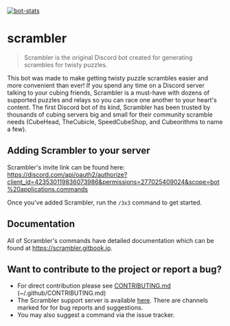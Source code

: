 <a href="https://top.gg/bot/423530119836073986">
  <img src="https://top.gg/api/widget/423530119836073986.svg" alt="bot-stats" />
</a>
<br/>

# scrambler
> Scrambler is the original Discord bot created for generating scrambles for twisty puzzles. 

This bot was made to make getting twisty puzzle scrambles easier and more convenient than ever! If you spend any time on a Discord server talking to your cubing friends, Scrambler is a must-have with dozens of supported puzzles and relays so you can race one another to your heart's content. The first Discord bot of its kind, Scrambler has been trusted by thousands of cubing servers big and small for their community scramble needs (CubeHead, TheCubicle, SpeedCubeShop, and Cubeorithms to name a few).

## Adding Scrambler to your server
Scrambler's invite link can be found here: https://discord.com/api/oauth2/authorize?client_id=423530119836073986&permissions=277025409024&scope=bot%20applications.commands

Once you've added Scrambler, run the `/3x3` command to get started.

## Documentation
All of Scrambler's commands have detailed documentation which can be found at https://scrambler.gitbook.io.

## Want to contribute to the project or report a bug?
  - For direct contribution please see [CONTRIBUTING.md](https://github.com/ecuber/scrambler/tree/master/.github/CONTRIBUTING.md) (~/.github/CONTRIBUTING.md)
  - The Scrambler support server is available [here](https://discord.gg/GeQvStw). There are channels marked for for bug reports and suggestions.
  - You may also suggest a command via the issue tracker.
